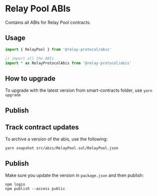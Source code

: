 # Relay Pool ABIs

Contains all ABIs for Relay Pool contracts.

## Usage

```js
import { RelayPool } from '@relay-protocol/abis'

// import all the ABIs
import * as RelayProtocolAbis from '@relay-protocol/abis'
```

## How to upgrade

To upgrade with the latest version from smart-contracts folder, use `yarn upgrade`

## Publish

## Track contract updates

To archive a version of the abis, use the following:

```
yarn snapshot src/abis/RelayPool.sol/RelayPool.json
```

## Publish

Make sure you update the version in `package.json` and then publish:

```
npm login
npm publish --access public
```
